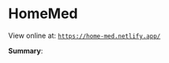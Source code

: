 # HomeMed

View online at: [`https://home-med.netlify.app/`](https://home-med.netlify.app/)

**Summary**:
